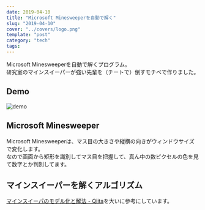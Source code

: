 ```yaml
---
date: 2019-04-10
title: "Microsoft Minesweeperを自動で解く"
slug: "2019-04-10"
cover: "../covers/logo.png"
template: "post"
category: "tech"
tags:
---
```


Microsoft Minesweeperを自動で解くプログラム。  
研究室のマインスイーパーが強い先輩を（チートで）倒すモチベで作りました。

## Demo

![demo](https://github.com/tsushiy/minekun/raw/master/img/demo.gif)

## Microsoft Minesweeper

Microsoft Minesweeperは、マス目の大きさや縦横の向きがウィンドウサイズで変化します。  
なので画面から矩形を識別してマス目を把握して、真ん中の数ピクセルの色を見て数字とか判別してます。

## マインスイーパーを解くアルゴリズム

[マインスイーパのモデル化と解法 - Qiita](https://qiita.com/gyu-don/items/9d1d77830d96d43fc887)を大いに参考にしています。
